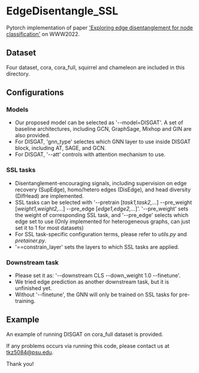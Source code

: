 # EdgeDisentangle_SSL
Pytorch implementation of paper ['Exploring edge disentanglement for node classification'](https://dl.acm.org/doi/pdf/10.1145/3485447.3511929) on WWW2022.

## Dataset
Four dataset, cora, cora_full, squirrel and chameleon are included in this directory.

## Configurations

### Models
- Our proposed model can be selected as '--model=DISGAT'. A set of baseline architectures, including GCN, GraphSage, Mixhop and GIN are also provided.
- For DISGAT, 'gnn_type' selectes which GNN layer to use inside DISGAT block, including AT, SAGE, and GCN. 
- For DISGAT, '--att' controls with attention mechanism to use.

### SSL tasks
- Disentanglement-encouraging signals, including supervision on edge recovery (SupEdge), homo/hetero edges (DisEdge), and head diversity (DifHead) are implemented.
- SSL tasks can be selected with '--pretrain [*task1,task2,...*] --pre_weight [*weight1,weight2,...*] --pre_edge [*edge1,edge2,...*]'. '--pre_weight' sets the weight of corresponding SSL task, and '--pre_edge' selects which edge set to use (Only implemented for heterogeneous graphs, can just set it to 1 for most datasets) 
- For SSL task-specific configuration terms, please refer to *utils.py* and *pretainer.py*.
- '==constrain_layer' sets the layers to which SSL tasks are applied.

### Downstream task
- Please set it as: '--downstream CLS --down_weight 1.0 --finetune'. 
- We tried edge prediction as another downstream task, but it is unfinished yet. 
- Without '--finetune', the GNN will only be trained on SSL tasks for pre-training.

## Example
An example of running DISGAT on cora_full dataset is provided.


If any problems occurs via running this code, please contact us at tkz5084@psu.edu.

Thank you!
